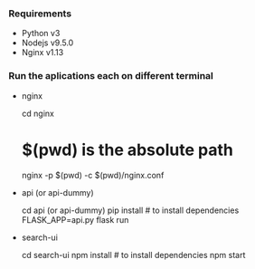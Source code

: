 ### Requirements
* Python v3
* Nodejs v9.5.0
* Nginx v1.13

### Run the aplications each on different terminal

* nginx

    cd nginx
    # $(pwd) is the absolute path
    nginx -p $(pwd) -c $(pwd)/nginx.conf

* api (or api-dummy)

    cd api (or api-dummy)
    pip install # to install dependencies
    FLASK_APP=api.py flask run

* search-ui

    cd search-ui
    npm install # to install dependencies
    npm start
